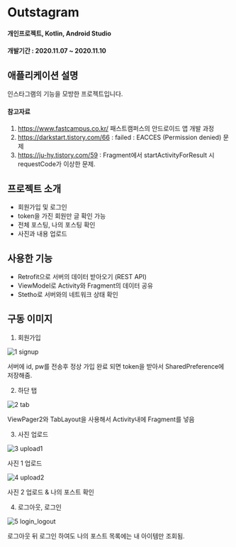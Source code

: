 # Outstagram
#### 개인프로젝트, Kotlin, Android Studio
#### 개발기간 : 2020.11.07 ~ 2020.11.10

## 애플리케이션 설명
인스타그램의 기능을 모방한 프로젝트입니다.
#### 참고자료
1. https://www.fastcampus.co.kr/ 패스트캠퍼스의 안드로이드 앱 개발 과정
2. https://darkstart.tistory.com/66 : failed : EACCES (Permission denied) 문제
3. https://ju-hy.tistory.com/59 : Fragment에서 startActivityForResult 시 requestCode가 이상한 문제.

## 프로젝트 소개
- 회원가입 및 로그인
- token을 가진 회원만 글 확인 가능
- 전체 포스팅, 나의 포스팅 확인
- 사진과 내용 업로드

## 사용한 기능
- Retrofit으로 서버의 데이터 받아오기 (REST API)
- ViewModel로 Activity와 Fragment의 데이터 공유
- Stetho로 서버와의 네트워크 상태 확인

## 구동 이미지
1. 회원가입

![1  signup](https://user-images.githubusercontent.com/66777885/98694315-a4bf0680-23b4-11eb-8cb8-a909c5122f64.gif)

서버에 id, pw를 전송후 정상 가입 완료 되면 token을 받아서 SharedPreference에 저장해줌.

2. 하단 탭

![2  tab](https://user-images.githubusercontent.com/66777885/98694437-c9b37980-23b4-11eb-83bd-9287be0bb5a7.gif)

ViewPager2와 TabLayout을 사용해서 Activity내에 Fragment를 넣음

3. 사진 업로드

![3  upload1](https://user-images.githubusercontent.com/66777885/98694468-d20bb480-23b4-11eb-870a-6613490bcf5c.gif)

사진 1 업로드


![4  upload2](https://user-images.githubusercontent.com/66777885/98694488-da63ef80-23b4-11eb-87b8-8d0e5674ace0.gif)

사진 2 업로드 & 나의 포스트 확인


4. 로그아웃, 로그인

![5  login_logout](https://user-images.githubusercontent.com/66777885/98694539-eb146580-23b4-11eb-99ad-4e9593ded5c2.gif)

로그아웃 뒤 로그인 하여도 나의 포스트 목록에는 내 아이템만 조회됨.

